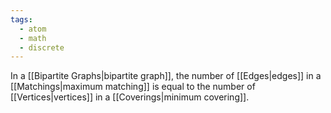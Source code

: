 ```yaml
---
tags:
  - atom
  - math
  - discrete
---
```

In a [[Bipartite Graphs|bipartite graph]], the number of [[Edges|edges]] in a [[Matchings|maximum matching]] is equal to the number of [[Vertices|vertices]] in a [[Coverings|minimum covering]].